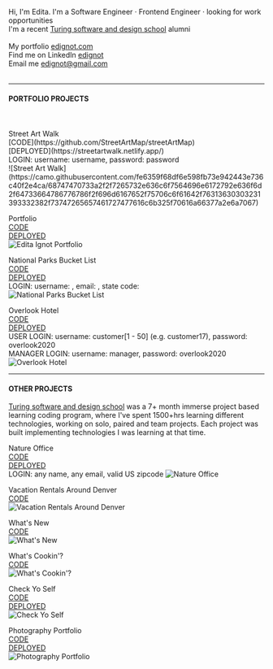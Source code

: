 Hi, I'm Edita. I'm a Software Engineer · Frontend Engineer · looking for work opportunities
<br/>
I'm a recent [Turing software and design school](https://turing.io/) alumni  
<br/>
My portfolio [edignot.com](https://edignot.com)
<br/>
Find me on LinkedIn [edignot](https://www.linkedin.com/in/edignot/)
<br/>
Email me edignot@gmail.com
<br/>
<br/>

---

#### PORTFOLIO PROJECTS
<br/>
<br/>
Street Art Walk 
<br/>
[CODE](https://github.com/StreetArtMap/streetArtMap)
<br/>
[DEPLOYED](https://streetartwalk.netlify.app/) 
<br/>
LOGIN: username: username, password: password
<br/>
![Street Art Walk](https://camo.githubusercontent.com/fe6359f68df6e598fb73e942443e736c40f2e4ca/68747470733a2f2f7265732e636c6f7564696e6172792e636f6d2f64733664786776786f2f696d6167652f75706c6f61642f76313630303231393332382f73747265657461727477616c6b325f70616a66377a2e6a7067)

Portfolio
<br/>
[CODE](https://github.com/edignot/edignotportfolio)
<br/>
[DEPLOYED](https://edignot.com) 
<br/>
![Edita Ignot Portfolio](https://github.com/edignot/edignotportfolio/blob/master/portfoliomockup.jpg)

National Parks Bucket List
<br/>
[CODE](https://github.com/edignot/national-parks-bucket-list)
<br/>
[DEPLOYED](https://nationalparksbucketlist.netlify.app/) 
<br/>
LOGIN: username: <any>, email: <any>, state code: <any valid US state code>
<br/>
![National Parks Bucket List](https://github.com/edignot/national-parks-bucket-list/blob/master/gifs/npblmockup.jpg)

Overlook Hotel
<br/>
[CODE](https://github.com/edignot/HotelManagementApp)
<br/>
[DEPLOYED](https://edignot.github.io/HotelManagementApp/) 
<br/>
USER LOGIN: username: customer[1 - 50] (e.g. customer17), password: overlook2020 
<br/>
MANAGER LOGIN: username: manager, password: overlook2020
<br/>
![Overlook Hotel](https://github.com/edignot/HotelManagementApp/blob/master/readme-img/overlookmockup1.jpg)

---

#### OTHER PROJECTS 
[Turing software and design school](https://turing.io/) was a 7+ month immerse project based learning coding program, where I've spent 1500+hrs learning different technologies, working on solo, paired and team projects. Each project was built implementing technologies I was learning at that time.

Nature Office
<br/>
[CODE](https://github.com/edignot/nature-office)
<br/>
[DEPLOYED](https://nature-office.herokuapp.com/) 
<br/>
LOGIN: any name, any email, valid US zipcode
![Nature Office](https://github.com/edignot/nature-office/blob/master/natureofficemockup.jpg)

Vacation Rentals Around Denver
<br/>
[CODE](https://github.com/edignot/VRAD)
<br/>
![Vacation Rentals Around Denver](https://github.com/edignot/VRAD/raw/master/vrad.jpg)

What's New
<br/>
[CODE](https://github.com/edignot/WhatsNew)
<br/>
![What's New](https://github.com/edignot/WhatsNew/raw/master/whatsnew.jpg)

What's Cookin'?
<br/>
[CODE](https://github.com/edignot/whats-cookin)
<br/>
![What's Cookin'?](https://github.com/edignot/whats-cookin/raw/master/whatscookin.jpg)

Check Yo Self
<br/>
[CODE](https://github.com/edignot/check-yo-self)
<br/>
[DEPLOYED](https://checkyoselftodo.netlify.app/) 
<br/>
![Check Yo Self](https://github.com/edignot/check-yo-self/raw/master/checkyoself.jpg)

Photography Portfolio
<br/>
[CODE](https://github.com/edignot/My-photography-portfolio-mod-0)
<br/>
[DEPLOYED](https://editaignotphotography.netlify.app/) 
<br/>
![Photography Portfolio](https://github.com/edignot/My-photography-portfolio-mod-0/blob/master/photo2.jpg)
